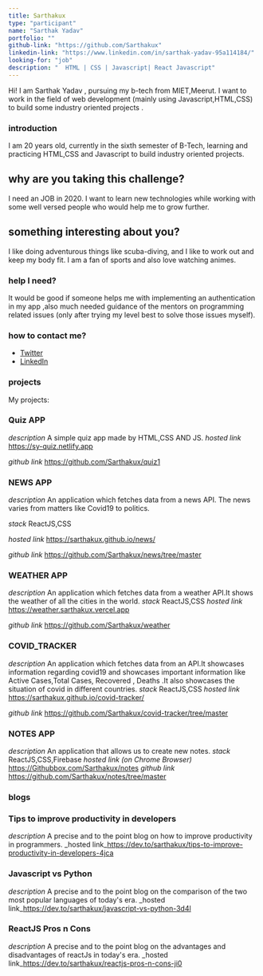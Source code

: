 ```yaml
---
title: Sarthakux
type: "participant"
name: "Sarthak Yadav"
portfolio: ""
github-link: "https://github.com/Sarthakux"
linkedin-link: "https://www.linkedin.com/in/sarthak-yadav-95a114184/"
looking-for: "job"
description: "  HTML | CSS | Javascript| React Javascript"
---
```


Hi! I am Sarthak Yadav , pursuing my b-tech from MIET,Meerut. I want to work in the field of web development (mainly using Javascript,HTML,CSS) to build some industry oriented projects .

### introduction

I am 20 years old, currently in the sixth semester of B-Tech, learning and practicing HTML,CSS and Javascript to build industry oriented projects.

## why are you taking this challenge?

I need an JOB in 2020.
I want to learn new technologies while working with some well versed people who would help me to grow further.

## something interesting about you?

I like doing adventurous things like scuba-diving, and I like to work out and keep my body fit. I am a fan of sports and also love watching
animes.
### help I need?

It would be good if someone helps me with implementing an authentication in my app ,also much needed guidance of the mentors on programming related issues (only after trying my level best to solve those issues myself).

### how to contact me?

- [Twitter](https://twitter.com/Sarthak04898364)
- [LinkedIn](https://www.linkedin.com/in/sarthak-yadav-95a114184/)

### projects
My projects:

### Quiz APP

 _description_ A simple quiz app made by HTML,CSS AND JS.
 _hosted link_ https://sy-quiz.netlify.app

_github link_ https://github.com/Sarthakux/quiz1

###  NEWS APP

 _description_ An application which fetches data from a news API. The news varies from matters like Covid19 to politics.

 _stack_ ReactJS,CSS

 _hosted link_ https://sarthakux.github.io/news/

 _github link_ https://github.com/Sarthakux/news/tree/master

### WEATHER APP
 _description_ An application which fetches data from a weather API.It shows the weather of all the cities in the world.
_stack_ ReactJS,CSS
 _hosted link_ https://weather.sarthakux.vercel.app

 _github link_ https://github.com/Sarthakux/weather

 ### COVID_TRACKER   
 _description_ An application which fetches data from an API.It showcases information regarding covid19 and showcases important
    information like Active Cases,Total Cases, Recovered , Deaths .It also showcases the situation of covid in different countries.
 _stack_ ReactJS,CSS
 _hosted link_ https://sarthakux.github.io/covid-tracker/

  _github link_ https://github.com/Sarthakux/covid-tracker/tree/master


### NOTES APP    
 _description_ An application that allows us to create new notes.
 _stack_ ReactJS,CSS,Firebase
 _hosted link (on Chrome Browser)_ https://Githubbox.com/Sarthakux/notes
 _github link_ https://github.com/Sarthakux/notes/tree/master




### blogs

### Tips to improve productivity in developers
_description_ A precise and to the point blog on how to improve productivity in programmers.
_hosted link_https://dev.to/sarthakux/tips-to-improve-productivity-in-developers-4jca

### Javascript vs Python
_description_ A precise and to the point blog on the comparison of the two most popular languages of today's era.
_hosted link_https://dev.to/sarthakux/javascript-vs-python-3d4l

### ReactJS Pros n Cons

_description_ A precise and to the point blog on the advantages and disadvantages of reactJs in today's era.
_hosted link_https://dev.to/sarthakux/reactjs-pros-n-cons-ji0